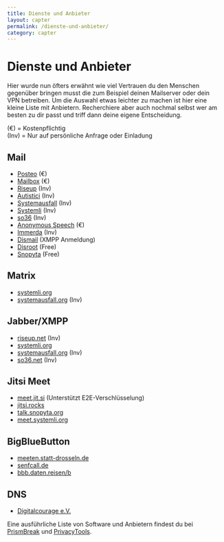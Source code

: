 ```yaml
---
title: Dienste und Anbieter
layout: capter
permalink: /dienste-und-anbieter/
category: capter
---
```

# Dienste und Anbieter
Hier wurde nun öfters erwähnt wie viel Vertrauen du den Menschen gegenüber bringen musst die zum Beispiel deinen Mailserver oder dein VPN betreiben. Um die Auswahl etwas leichter zu machen ist hier eine kleine Liste mit Anbietern. Recherchiere aber auch nochmal selbst wer am besten zu dir passt und triff dann deine eigene Entscheidung.   

(€) = Kostenpflichtig   
(Inv) = Nur auf persönliche Anfrage oder Einladung

## Mail
- [Posteo](https://posteo.de) (€)
- [Mailbox](https://mailbox.org) (€)
- [Riseup](https://riseup.net) (Inv)
- [Autistici](https://autistici.org) (Inv)
- [Systemausfall](https://systemausfall.org) (Inv)
- [Systemli](https://systemli.org) (Inv)
- [so36](https://so36.net) (Inv)
- [Anonymous Speech](https://anonymousspeech.com) (€)
- [Immerda](https://immerda.ch) (Inv)
- [Dismail](https://dismail.de) (XMPP Anmeldung)
- [Disroot](https://disroot.org) (Free)
- [Snopyta](https://snopyta.org) (Free)

## Matrix
- [systemli.org](https://systemli.org/service/matrix/)
- [systemausfall.org](https://systemausfall.org/dienste/matrix) (Inv)

## Jabber/XMPP
- [riseup.net](https://riseup.net) (Inv)
- [systemli.org](https://systemli.org/service/xmpp/)
- [systemausfall.org](https://systemausfall.org) (Inv)
- [so36.net](https://so36.net) (Inv)

## Jitsi Meet
- [meet.jit.si](https://meet.jit.si) (Unterstützt E2E-Verschlüsselung)
- [jitsi.rocks](https://jitsi.rocks)
- [talk.snopyta.org](https://talk.snopyta.org)
- [meet.systemli.org](https://meet.systemli.org/)

## BigBlueButton
- [meeten.statt-drosseln.de](https://meeten.statt-drosseln.de)
- [senfcall.de](https://senfcall.de)
- [bbb.daten.reisen/b](https://bbb.daten.reisen/b)

## DNS
- [Digitalcourage e.V.](https://digitalcourage.de/support/zensurfreier-dns-server) 

Eine ausführliche Liste von Software und Anbietern findest du bei [PrismBreak](https://prism-break.org/de/) und [PrivacyTools](https://www.privacytools.io/).
